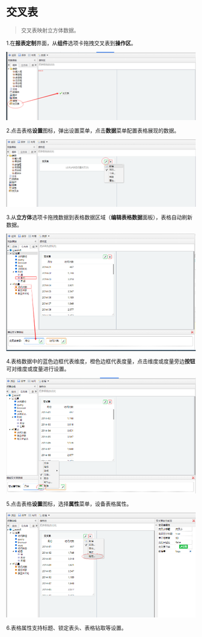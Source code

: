 # 交叉表

> 交叉表映射立方体数据。

1.在**报表定制**界面，从**组件**选项卡拖拽交叉表到**操作区**。

![](/assets/importn41.png)

2.点击表格**设置**图标，弹出设置菜单，点击**数据**菜单配置表格展现的数据。

![](/assets/importn42.png)

3.从**立方体**选项卡拖拽数据到表格数据区域（**编辑表格数据**面板），表格自动刷新数据。

![](/assets/importn43.png)

4.表格数据中的蓝色边框代表维度，橙色边框代表度量，点击维度或度量旁边**按钮**可对维度或度量进行设置。

![](/assets/importn45.png)

5.点击表格**设置**图标，选择**属性**菜单，设备表格属性。

![](/assets/importn46.png)

6.表格属性支持标题、锁定表头、表格钻取等设置。

